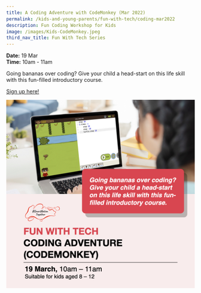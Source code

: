 ```yaml
---
title: A Coding Adventure with CodeMonkey (Mar 2022)
permalink: /kids-and-young-parents/fun-with-tech/coding-mar2022
description: Fun Coding Workshop for Kids
image: /images/Kids-CodeMonkey.jpeg
third_nav_title: Fun With Tech Series
---
```

**Date:** 19 Mar 
<br> **Time:** 10am - 11am

Going bananas over coding? Give your child a head-start on this life skill with this fun-filled introductory course. 

[Sign up here! ](https://go.gov.sg/kids-codemonkey-mar22)

![Fun Coding workshop for kids](/images/Kids-CodeMonkey.jpeg)
